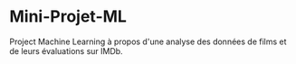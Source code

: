 # Mini-Projet-ML
Project Machine Learning à propos d'une analyse des données de films et de leurs évaluations sur IMDb.
